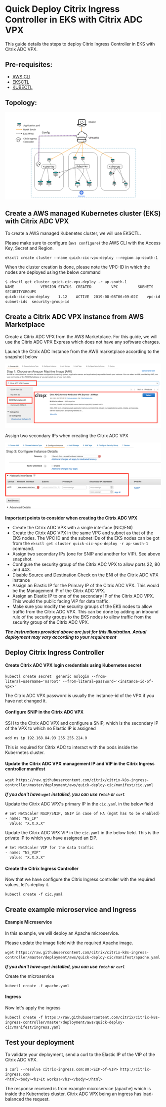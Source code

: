 # Quick Deploy Citrix Ingress Controller in EKS with Citrix ADC VPX

This guide details the steps to deploy Citrix Ingress Controller in EKS with Citrix ADC VPX.

## Pre-requisites:

   * [AWS CLI](https://docs.aws.amazon.com/cli/latest/userguide/cli-chap-install.html)
   * [EKSCTL](https://docs.aws.amazon.com/eks/latest/userguide/getting-started-eksctl.html)
   * [KUBECTL](https://kubernetes.io/docs/tasks/tools/install-kubectl/)

## Topology:

![](https://raw.githubusercontent.com/citrix/citrix-k8s-ingress-controller/master/docs/media/singletopology.png)

## Create a AWS managed Kubernetes cluster (EKS) with Citrix ADC VPX

To create a AWS managed Kubenetes cluster, we will use EKSCTL.

Please make sure to configure (`aws configure`) the AWS CLI with the Access Key, Secret and Region.

```
eksctl create cluster --name quick-cic-vpx-deploy --region ap-south-1
```

When the cluster creation is done, please note the VPC-ID in which the nodes are deployed using the below command

```
$ eksctl get cluster quick-cic-vpx-deploy -r ap-south-1
NAME			VERSION	STATUS	CREATED			VPC			SUBNETS									SECURITYGROUPS
quick-cic-vpx-deploy	1.12	ACTIVE	2019-08-08T06:09:02Z	vpc-id	subnet-ids	security-group-id
```

## Create a Citrix ADC VPX instance from AWS Marketplace

Create a Citrix ADC VPX from the AWS Marketplace. For this guide, we will use the Citrix ADC VPX Express which does not have any software charges.

Launch the Citrix ADC Instance from the AWS marketplace according to the snapshot below


![](images/Citrix-ADC-VPX-Express.png)

Assign two secondary IPs when creating the Citrix ADC VPX

![](images/assign-secondary-ips.png)

**Important points to consider when creating the Citrix ADC VPX**

   * Create the Citrix ADC VPX with a single interface (NIC/ENI)
   * Create the Citrix ADC VPX in the same VPC and subnet as that of the EKS nodes. The VPC ID and the subnet IDs of the EKS nodes can be got from the `eksctl get cluster quick-cic-vpx-deploy -r ap-south-1` command.
   * Assign two secondary IPs (one for SNIP and another for VIP). See above snapshot.
   * Configure the security group of the Citrix ADC VPX to allow ports 22, 80 and 443.
   * [Disable Source and Destination Check](https://docs.aws.amazon.com/vpc/latest/userguide/VPC_NAT_Instance.html#EIP_Disable_SrcDestCheck) on the ENI of the Citrix ADC VPX instance
   * Assign an Elastic IP for the Primary IP of the Citrix ADC VPX. This would be the Management IP of the Citrix ADC VPX.
   * Assign an Elastic IP to one of the secondary IP of the Citrix ADC VPX. This would the public facing VIP for data traffic.
   * Make sure you modify the security groups of the EKS nodes to allow traffic from the Citrix ADC VPX. This can be done by adding an inbound rule of the security groups to the EKS nodes to allow traffic from the security group of the Citrix ADC VPX.

***The instructions provided above are just for this illustration. Actual deployment may vary according to your requirement***


## Deploy Citrix Ingress Controller


#### Create Citrix ADC VPX login credentials using Kubernetes secret

```
kubectl create secret  generic nslogin --from-literal=username='nsroot' --from-literal=password='<instance-id-of-vpx>'
```

The Citrix ADC VPX password is usually the instance-id of the VPX if you have not changed it.


#### Configure SNIP in the Citrix ADC VPX

SSH to the Citrix ADC VPX and configure a SNIP, which is the secondary IP of the VPX to which no Elastic IP is assigned

```
add ns ip 192.168.84.93 255.255.224.0
```

This is required for Citrix ADC to interact with the pods inside the Kubernetes cluster.


#### Update the Citrix ADC VPX management IP and VIP in the Citrix Ingress controller manifest

```
wget https://raw.githubusercontent.com/citrix/citrix-k8s-ingress-controller/master/deployment/aws/quick-deploy-cic/manifest/cic.yaml
```

***If you don't have `wget` installed, you can use `fetch` or `curl`***

Update the Citrix ADC VPX's primary IP in the `cic.yaml` in the below field

```
# Set NetScaler NSIP/SNIP, SNIP in case of HA (mgmt has to be enabled) 
- name: "NS_IP"
  value: "X.X.X.X"
```

Update the Citrix ADC VPX VIP in the `cic.yaml` in the below field. This is the private IP to which you have assigned an EIP.

```
# Set NetScaler VIP for the data traffic
- name: "NS_VIP"
  value: "X.X.X.X"
```

#### Create the Citrix Ingress Controller

Now that we have configure the Citrix Ingress controller with the required values, let's deploy it.

```
kubectl create -f cic.yaml
```

## Create example microservice and Ingress

#### Example Microservice

In this example, we will deploy an Apache microservice.

Please  update the image field with the required Apache image.

```
wget https://raw.githubusercontent.com/citrix/citrix-k8s-ingress-controller/master/deployment/aws/quick-deploy-cic/manifest/apache.yaml
```

***If you don't have `wget` installed, you can use `fetch` or `curl`***


Create the microservice

```
kubectl create -f apache.yaml
```

#### Ingress

Now let's apply the ingress 

```
kubectl create -f https://raw.githubusercontent.com/citrix/citrix-k8s-ingress-controller/master/deployment/aws/quick-deploy-cic/manifest/ingress.yaml
```

## Test your deployment

To validate your deployment, send a curl to the Elastic IP of the VIP of the Citrix ADC VPX.

```
$ curl --resolve citrix-ingress.com:80:<EIP-of-VIP> http://citrix-ingress.com
<html><body><h1>It works!</h1></body></html>
```

The response received is from example microservice (apache) which is inside the Kubernetes cluster. Citrix ADC VPX being an ingress has load-balanced the request.


